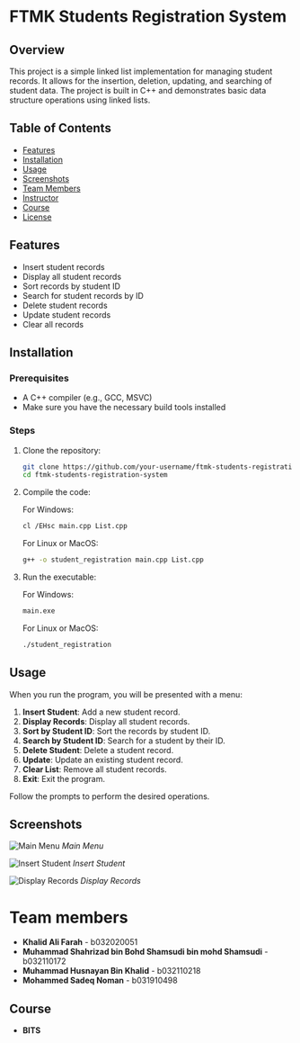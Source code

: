 # FTMK Students Registration System

## Overview

This project is a simple linked list implementation for managing student records. It allows for the insertion, deletion, updating, and searching of student data. The project is built in C++ and demonstrates basic data structure operations using linked lists.

## Table of Contents

- [Features](#features)
- [Installation](#installation)
- [Usage](#usage)
- [Screenshots](#screenshots)
- [Team Members](#team-members)
- [Instructor](#instructor)
- [Course](#course)
- [License](#license)

## Features

- Insert student records
- Display all student records
- Sort records by student ID
- Search for student records by ID
- Delete student records
- Update student records
- Clear all records

## Installation

### Prerequisites

- A C++ compiler (e.g., GCC, MSVC)
- Make sure you have the necessary build tools installed

### Steps

1. Clone the repository:

    ```bash
    git clone https://github.com/your-username/ftmk-students-registration-system.git
    cd ftmk-students-registration-system
    ```

2. Compile the code:

    For Windows:
    ```bash
    cl /EHsc main.cpp List.cpp
    ```

    For Linux or MacOS:
    ```bash
    g++ -o student_registration main.cpp List.cpp
    ```

3. Run the executable:

    For Windows:
    ```bash
    main.exe
    ```

    For Linux or MacOS:
    ```bash
    ./student_registration
    ```

## Usage

When you run the program, you will be presented with a menu:

1. **Insert Student**: Add a new student record.
2. **Display Records**: Display all student records.
3. **Sort by Student ID**: Sort the records by student ID.
4. **Search by Student ID**: Search for a student by their ID.
5. **Delete Student**: Delete a student record.
6. **Update**: Update an existing student record.
7. **Clear List**: Remove all student records.
8. **Exit**: Exit the program.

Follow the prompts to perform the desired operations.

## Screenshots

![Main Menu]([screenshots/main_menu.png](https://github.com/Khalid-Ali-Farah/data-stucture-and-algorithm-ftmk-student-registration-system-2021/blob/268ccf0ba67dcbf3116aaf7c0601f4352751b3fa/FTMK%20Student%20Registration%20System/images/Main.png))
*Main Menu*

![Insert Student](screenshots/insert_student.png)
*Insert Student*

![Display Records](screenshots/display_records.png)
*Display Records*

# Team members

- **Khalid Ali Farah** - b032020051
- **Muhammad Shahrizad bin Bohd Shamsudi
bin mohd Shamsudi** - b032110172
- **Muhammad Husnayan Bin Khalid** - b032110218
- **Mohammed Sadeq Noman** - b031910498


## Course

- **BITS**


